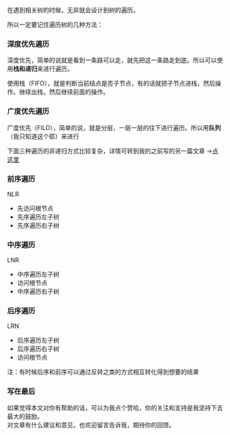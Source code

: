 在遇到相关树的时候，无非就会设计到树的遍历。

所以一定要记住遍历树的几种方法：
### 深度优先遍历
深度优先，简单的说就是看到一条路可以走，就先把这一条路走到底。所以可以使用**栈和递归**来进行遍历。

使用栈（FIFO），就是判断当前结点是否子节点，有的话就把子节点进栈，然后操作。继续出栈，然后继续前面的操作。

### 广度优先遍历
广度优先（FILO），简单的说，就是分层，一层一层的往下进行遍历。所以用**队列**（我只知道这个耶）来进行

下面三种遍历的非递归方式比较复杂，详情可转到我的之前写的另一篇文章 ->[点这里](https://blog.csdn.net/coding_sleep/article/details/105499449)
### 前序遍历
NLR
- 先访问根节点
- 先序遍历左子树
- 先序遍历右子树

### 中序遍历
LNR
- 中序遍历左子树
- 访问根节点
- 中序遍历右子树

### 后序遍历
LRN
- 后序遍历左子树
- 后序遍历右子树
- 访问根节点

注：有时候后序和前序可以通过反转之类的方式相互转化得到想要的结果

### 写在最后
如果觉得本文对你有帮助的话，可以为我点个赞哈，你的关注和支持是我坚持下去最大的鼓励。<br />
对文章有什么建议和意见，也欢迎留言告诉我，期待你的回馈。
